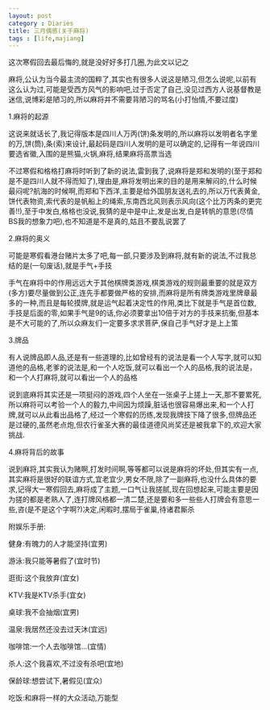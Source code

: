 ```yaml
---
layout: post
category : Diaries
title: 三月偶感(关于麻将)
tags : [life,majiang]
---
```



这次寒假回去最后悔的,就是没好好多打几圈,为此文以记之
 
麻将,公认为当今最主流的国粹了,其实也有很多人说这是陋习,但怎么说呢,以前有这么认为过,可能是受西方风气的影响吧,过于否定了自己,没见过西方人说基督教是迷信,说博彩是陋习的,所以麻将并不需要背陋习的骂名(小打怡情,不要过度)
 
1.麻将的起源
 
这说来就话长了,我记得版本是四川人万丙(饼)条发明的,所以麻将以发明者名字里的万,饼(筒),条(索)来设计,最起码是四川人发明的是可以确定的,记得有一年说四川要选省徽,入围的是熊猫,火锅,麻将,结果麻将高票当选
 
不过寒假和格格打麻将时听到了新的说法,雷到我了,说麻将是郑和发明的(至于郑和是不是四川人就不得而知了),理由是,麻将发明出来的目的是用来解闷的,什么时候最闷呢?航海的时候啊,而郑和下西洋,主要是给外国朋友送礼去的,所以万代表黄金,饼代表物资,索代表的是帆船上的绳索,东南西北风则表示风向(这个比万丙条的更完善!!),至于中发白,格格也没说,我猜的是中是中止,发是出发,白是转帆的意思(尽情BS我的想象力吧),也不知道是不是真的,姑且不要乱说罢了
 
2.麻将的奥义
 
可能是寒假看港台赌片太多了吧,每一部,只要涉及到麻将,就有新的说法,不过我总结的是(一句废话),就是手气+手技
 
手气在麻将中的作用远远大于其他棋牌类游戏,棋类游戏的规则最重要的就是双方(多方)要尽量做到公正,连先手都要做严格的安排,而麻将是所有牌类游戏里牌章最多的一种,而且是每轮摸牌,就是运气起着决定性的作用,类比下就是手气是首位数,手技是后面的零,如果手气是9的话,你必须要拿出10倍于对方的手技来抗衡,但基本是不大可能的了,所以众麻友们一定要多求求菩萨,保自己手气好才是上上策
 
3.牌品
 
有人说牌品即人品,还是有一些道理的,比如曾经有的说法是看一个人写字,就可以知道他的品格,老爹的说法是,和一个人吃饭,就可以看出一个人的品格,我的说法是，和一个人打麻将,就可以看出一个人的品格
 
说到底麻将其实还是一项挺闷的游戏,四个人坐在一张桌子上搓上一天,那不要累死,所以麻将可以考验一个人的毅力,中间因为烦躁,脏话也很容易爆出来,和一个人打牌,就可以从此看出品格了,经过一个寒假的历练,发现我牌技下降了很多,但牌品还是过硬的,虽然老点炮,但农行雀圣大赛的最佳道德风尚奖还是被我拿下的,欢迎大家挑战.
 
4.麻将背后的故事
 
说到麻将,其实我认为赌啊,打发时间啊,等等都可以说是麻将的坏处,但其实有一点,其实麻将是很好的联谊方式,宜老宜少,男女不限,除了一副麻将,也没什么具体的要求,记得大一寒假回去,麻将成了主题,一口气让我搓腻,现在回想起来,可能主要是因为搓的都是老熟人了,连打牌风格都一清二楚,还是要和多一些些人打牌会有意思一些,咨(是不是这个字啊?)决定,闲暇时,摆局于雀巢,待诸君厮杀
 
附娱乐手册:
 
健身:有魄力的人才能坚持(宜男)

游泳:我只能等暑假了(宜时节)

逛街:这个我放弃(宜女)

KTV:我是KTV杀手(宜女)

桌球:我不会抽烟(宜男)

温泉:我居然还没去过天沐(宜远)

咖啡馆:一个人去咖啡馆...(宜情)

杀人:这个我喜欢,不过没有杀吧(宜地)

保龄球:想尝试下,暑假见(宜众)

吃饭:和麻将一样的大众活动,万能型
